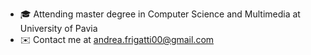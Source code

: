 - 🎓 Attending master degree in Computer Science and Multimedia at University of Pavia 
- ✉️ Contact me at andrea.frigatti00@gmail.com
